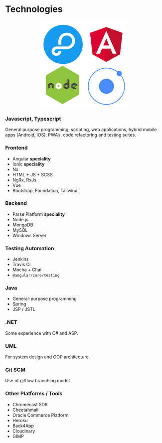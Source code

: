 # Technologies

<p align="center">
    <img style="border-radius:10px" width="280" src="/logo_frameworks.png" alt="">
</p>

### Javascript, Typescript

General purpose programming, scripting, web applications, hybrid mobile apps (Android, iOS), PWA’s, code refactoring and
testing
suites.

### Frontend

- Angular **speciality**
- Ionic **speciality**
- Nx
- HTML + JS + SCSS
- NgRx, RxJs
- Vue
- Bootstrap, Foundation, Tailwind

### Backend

- Parse Platform **speciality**
- Node.js
- MongoDB
- MySQL
- Windows Server

### Testing Automation

- Jenkins
- Travis Ci
- Mocha + Chai
- `@angular/core/testing`

### Java

- General-purpose programming
- Spring
- JSP / JSTL

### .NET

Some experience with C# and ASP.

### UML

For system design and OOP architecture.

### Git SCM

Use of gitflow branching model.

### Other Platforms / Tools

- Chromecast SDK
- Cheetahmail
- Oracle Commerce Platform
- Heroku
- Back4App
- Cloudinary
- GIMP
